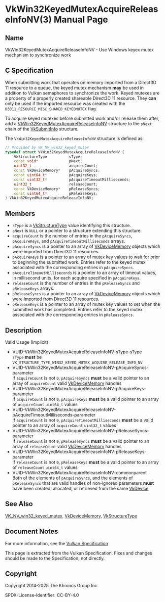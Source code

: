 # VkWin32KeyedMutexAcquireReleaseInfoNV(3) Manual Page

## Name

VkWin32KeyedMutexAcquireReleaseInfoNV - Use Windows keyex mutex mechanism to synchronize work



## [](#_c_specification)C Specification

When submitting work that operates on memory imported from a Direct3D 11 resource to a queue, the keyed mutex mechanism **may** be used in addition to Vulkan semaphores to synchronize the work. Keyed mutexes are a property of a properly created shareable Direct3D 11 resource. They **can** only be used if the imported resource was created with the `D3D11_RESOURCE_MISC_SHARED_KEYEDMUTEX` flag.

To acquire keyed mutexes before submitted work and/or release them after, add a [VkWin32KeyedMutexAcquireReleaseInfoNV](https://registry.khronos.org/vulkan/specs/latest/man/html/VkWin32KeyedMutexAcquireReleaseInfoNV.html) structure to the `pNext` chain of the [VkSubmitInfo](https://registry.khronos.org/vulkan/specs/latest/man/html/VkSubmitInfo.html) structure.

The `VkWin32KeyedMutexAcquireReleaseInfoNV` structure is defined as:

```c++
// Provided by VK_NV_win32_keyed_mutex
typedef struct VkWin32KeyedMutexAcquireReleaseInfoNV {
    VkStructureType          sType;
    const void*              pNext;
    uint32_t                 acquireCount;
    const VkDeviceMemory*    pAcquireSyncs;
    const uint64_t*          pAcquireKeys;
    const uint32_t*          pAcquireTimeoutMilliseconds;
    uint32_t                 releaseCount;
    const VkDeviceMemory*    pReleaseSyncs;
    const uint64_t*          pReleaseKeys;
} VkWin32KeyedMutexAcquireReleaseInfoNV;
```

## [](#_members)Members

- `sType` is a [VkStructureType](https://registry.khronos.org/vulkan/specs/latest/man/html/VkStructureType.html) value identifying this structure.
- `pNext` is `NULL` or a pointer to a structure extending this structure.
- `acquireCount` is the number of entries in the `pAcquireSyncs`, `pAcquireKeys`, and `pAcquireTimeoutMilliseconds` arrays.
- `pAcquireSyncs` is a pointer to an array of [VkDeviceMemory](https://registry.khronos.org/vulkan/specs/latest/man/html/VkDeviceMemory.html) objects which were imported from Direct3D 11 resources.
- `pAcquireKeys` is a pointer to an array of mutex key values to wait for prior to beginning the submitted work. Entries refer to the keyed mutex associated with the corresponding entries in `pAcquireSyncs`.
- `pAcquireTimeoutMilliseconds` is a pointer to an array of timeout values, in millisecond units, for each acquire specified in `pAcquireKeys`.
- `releaseCount` is the number of entries in the `pReleaseSyncs` and `pReleaseKeys` arrays.
- `pReleaseSyncs` is a pointer to an array of [VkDeviceMemory](https://registry.khronos.org/vulkan/specs/latest/man/html/VkDeviceMemory.html) objects which were imported from Direct3D 11 resources.
- `pReleaseKeys` is a pointer to an array of mutex key values to set when the submitted work has completed. Entries refer to the keyed mutex associated with the corresponding entries in `pReleaseSyncs`.

## [](#_description)Description

Valid Usage (Implicit)

- [](#VUID-VkWin32KeyedMutexAcquireReleaseInfoNV-sType-sType)VUID-VkWin32KeyedMutexAcquireReleaseInfoNV-sType-sType  
  `sType` **must** be `VK_STRUCTURE_TYPE_WIN32_KEYED_MUTEX_ACQUIRE_RELEASE_INFO_NV`
- [](#VUID-VkWin32KeyedMutexAcquireReleaseInfoNV-pAcquireSyncs-parameter)VUID-VkWin32KeyedMutexAcquireReleaseInfoNV-pAcquireSyncs-parameter  
  If `acquireCount` is not `0`, `pAcquireSyncs` **must** be a valid pointer to an array of `acquireCount` valid [VkDeviceMemory](https://registry.khronos.org/vulkan/specs/latest/man/html/VkDeviceMemory.html) handles
- [](#VUID-VkWin32KeyedMutexAcquireReleaseInfoNV-pAcquireKeys-parameter)VUID-VkWin32KeyedMutexAcquireReleaseInfoNV-pAcquireKeys-parameter  
  If `acquireCount` is not `0`, `pAcquireKeys` **must** be a valid pointer to an array of `acquireCount` `uint64_t` values
- [](#VUID-VkWin32KeyedMutexAcquireReleaseInfoNV-pAcquireTimeoutMilliseconds-parameter)VUID-VkWin32KeyedMutexAcquireReleaseInfoNV-pAcquireTimeoutMilliseconds-parameter  
  If `acquireCount` is not `0`, `pAcquireTimeoutMilliseconds` **must** be a valid pointer to an array of `acquireCount` `uint32_t` values
- [](#VUID-VkWin32KeyedMutexAcquireReleaseInfoNV-pReleaseSyncs-parameter)VUID-VkWin32KeyedMutexAcquireReleaseInfoNV-pReleaseSyncs-parameter  
  If `releaseCount` is not `0`, `pReleaseSyncs` **must** be a valid pointer to an array of `releaseCount` valid [VkDeviceMemory](https://registry.khronos.org/vulkan/specs/latest/man/html/VkDeviceMemory.html) handles
- [](#VUID-VkWin32KeyedMutexAcquireReleaseInfoNV-pReleaseKeys-parameter)VUID-VkWin32KeyedMutexAcquireReleaseInfoNV-pReleaseKeys-parameter  
  If `releaseCount` is not `0`, `pReleaseKeys` **must** be a valid pointer to an array of `releaseCount` `uint64_t` values
- [](#VUID-VkWin32KeyedMutexAcquireReleaseInfoNV-commonparent)VUID-VkWin32KeyedMutexAcquireReleaseInfoNV-commonparent  
  Both of the elements of `pAcquireSyncs`, and the elements of `pReleaseSyncs` that are valid handles of non-ignored parameters **must** have been created, allocated, or retrieved from the same [VkDevice](https://registry.khronos.org/vulkan/specs/latest/man/html/VkDevice.html)

## [](#_see_also)See Also

[VK\_NV\_win32\_keyed\_mutex](https://registry.khronos.org/vulkan/specs/latest/man/html/VK_NV_win32_keyed_mutex.html), [VkDeviceMemory](https://registry.khronos.org/vulkan/specs/latest/man/html/VkDeviceMemory.html), [VkStructureType](https://registry.khronos.org/vulkan/specs/latest/man/html/VkStructureType.html)

## [](#_document_notes)Document Notes

For more information, see the [Vulkan Specification](https://registry.khronos.org/vulkan/specs/latest/html/vkspec.html#VkWin32KeyedMutexAcquireReleaseInfoNV)

This page is extracted from the Vulkan Specification. Fixes and changes should be made to the Specification, not directly.

## [](#_copyright)Copyright

Copyright 2014-2025 The Khronos Group Inc.

SPDX-License-Identifier: CC-BY-4.0